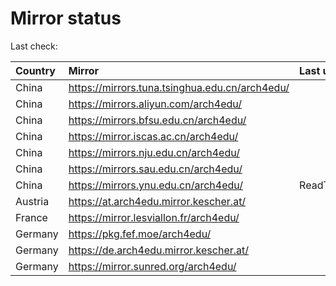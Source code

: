 <script src="./time.js"></script>
# Mirror status
Last check: <script type="text/javascript">localize(1693876322.126392);</script>

|Country|Mirror|Last update|
|:------|:-----|:----------|
|China|https://mirrors.tuna.tsinghua.edu.cn/arch4edu/|<script type="text/javascript">localize(1693809132);</script>|
|China|https://mirrors.aliyun.com/arch4edu/|<script type="text/javascript">localize(1693809132);</script>|
|China|https://mirrors.bfsu.edu.cn/arch4edu/|<script type="text/javascript">localize(1693809132);</script>|
|China|https://mirror.iscas.ac.cn/arch4edu/|<script type="text/javascript">localize(1693809132);</script>|
|China|https://mirrors.nju.edu.cn/arch4edu/|<script type="text/javascript">localize(1693765763);</script>|
|China|https://mirrors.sau.edu.cn/arch4edu/|<script type="text/javascript">localize(1693809132);</script>|
|China|https://mirrors.ynu.edu.cn/arch4edu/|ReadTimeout|
|Austria|https://at.arch4edu.mirror.kescher.at/|<script type="text/javascript">localize(1693809132);</script>|
|France|https://mirror.lesviallon.fr/arch4edu/|<script type="text/javascript">localize(1693809132);</script>|
|Germany|https://pkg.fef.moe/arch4edu/|<script type="text/javascript">localize(1693809132);</script>|
|Germany|https://de.arch4edu.mirror.kescher.at/|<script type="text/javascript">localize(1693809132);</script>|
|Germany|https://mirror.sunred.org/arch4edu/|<script type="text/javascript">localize(1693809132);</script>|

<script src="./tablefilter/tablefilter.js"></script>
<script src="./table.js"></script>